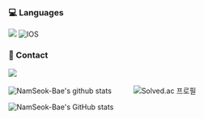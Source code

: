 <div>
<h3>💻  Languages</h3>
<img src="https://img.shields.io/badge/Swift-F05138?style=flat-square&logo=Swift&logoColor=white"><!-- Java -->
<img alt="IOS" src="https://img.shields.io/badge/-IOS-000?style=flat-square&logo=apple&logoColor=ffffff" />


### 📮 Contact
 <a href="mailto:qoskatjr2@gmail.com"><img src="https://img.shields.io/badge/Gmail-d14836?style=flat-square&logo=Gmail&logoColor=white&link=qoskatjr2@gmail.com"/></a>
<br>
<br>
![NamSeok-Bae's github stats](https://github-readme-stats.vercel.app/api/top-langs/?username=NamSeok-Bae&show_icons=true&hide_border=false&title_color=004386&icon_color=004386&layout=compact)
 &nbsp;&nbsp;&nbsp;&nbsp;&nbsp;&nbsp;&nbsp;&nbsp;&nbsp;
![Solved.ac 프로필](http://mazassumnida.wtf/api/v2/generate_badge?boj=poqo2)
 
![NamSeok-Bae's GitHub stats](https://github-readme-stats.vercel.app/api?username=NamSeok-Bae&show_icons=true&count_private=true)
</div>
